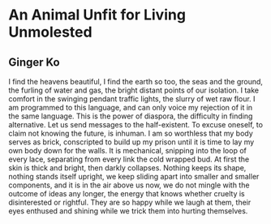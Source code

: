 # An Animal Unfit for Living Unmolested
## Ginger Ko
I find the heavens beautiful,
I find the earth so too,
the seas and the ground,
the furling of water and gas,
the bright distant points
of our isolation. I take comfort
in the swinging pendant traffic lights,
the slurry of wet raw flour.
I am programmed to this language,
and can only voice my rejection of it
in the same language.
This is the power of diaspora,
the difficulty in finding alternative.
Let us send messages to the half-existent.
To excuse oneself, to claim not knowing
the future, is inhuman. I am so worthless
that my body serves as brick,
conscripted to build up my prison
until it is time to lay my own body
down for the walls. It is mechanical,
snipping into the loop of every lace,
separating from every link
the cold wrapped bud. At first the skin
is thick and bright,
then darkly collapses.
Nothing keeps its shape,
nothing stands itself upright,
we keep sliding apart into smaller
and smaller components, and it is
in the air above us now,
we do not mingle with the outcome
of ideas any longer, the energy
that knows whether cruelty
is disinterested or rightful.
They are so happy
while we laugh at them,
their eyes enthused and shining
while we trick them
into hurting themselves.